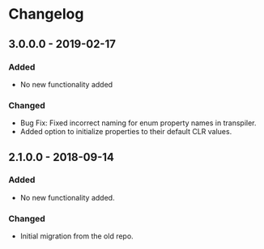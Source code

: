 # Changelog

## 3.0.0.0 - 2019-02-17
### Added
- No new functionality added

### Changed
- Bug Fix: Fixed incorrect naming for enum property names in transpiler.
- Added option to initialize properties to their default CLR values.

## 2.1.0.0 - 2018-09-14
### Added
- No new functionality added.

### Changed
- Initial migration from the old repo.
